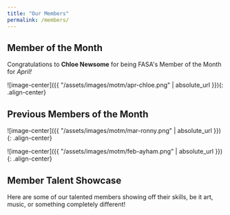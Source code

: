 ```yaml
---
title: "Our Members"
permalink: /members/
---
```


## Member of the Month

Congratulations to **Chloe Newsome** for being FASA's Member of the Month for *April!*

![image-center]({{ "/assets/images/motm/apr-chloe.png" | absolute_url }}){: .align-center}

## Previous Members of the Month

![image-center]({{ "/assets/images/motm/mar-ronny.png" | absolute_url }}){: .align-center}

![image-center]({{ "/assets/images/motm/feb-ayham.png" | absolute_url }}){: .align-center}

## Member Talent Showcase

Here are some of our talented members showing off their skills, be it art, music, or something completely different!

<!-- here, use YouTube embeds and whatnot -->
